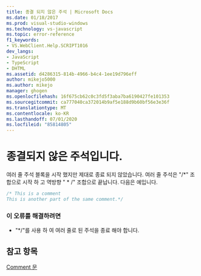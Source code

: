 ```yaml
---
title: 종결 되지 않은 주석 | Microsoft Docs
ms.date: 01/18/2017
ms.prod: visual-studio-windows
ms.technology: vs-javascript
ms.topic: error-reference
f1_keywords:
- VS.WebClient.Help.SCRIPT1016
dev_langs:
- JavaScript
- TypeScript
- DHTML
ms.assetid: d4286315-814b-4966-b4c4-1ee19d796eff
author: mikejo5000
ms.author: mikejo
manager: ghogen
ms.openlocfilehash: 16f675cb62c0c3fd5f3aba7ba6190427fe101353
ms.sourcegitcommit: ca777040ca372014b9af5e188d9b60bf56e3e36f
ms.translationtype: MT
ms.contentlocale: ko-KR
ms.lasthandoff: 07/01/2020
ms.locfileid: "85814805"
---
```

# <a name="unterminated-comment"></a>종결되지 않은 주석입니다.
여러 줄 주석 블록을 시작 했지만 제대로 종료 되지 않았습니다. 여러 줄 주석은 "/*" 조합으로 시작 하 고 역방향 " \* /" 조합으로 끝납니다. 다음은 예입니다.  
  
```JavaScript  
/* This is a comment  
This is another part of the same comment.*/  
```  
  
### <a name="to-correct-this-error"></a>이 오류를 해결하려면  
  
- "*/"를 사용 하 여 여러 줄로 된 주석을 종료 해야 합니다.  
  
## <a name="see-also"></a>참고 항목  
 [Comment 문](../../javascript/reference/comment-statements-javascript.md)
